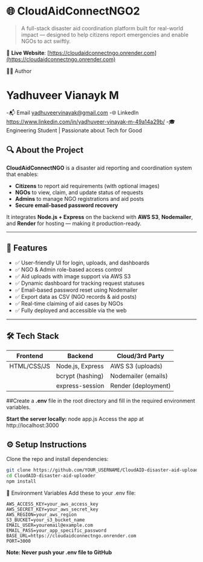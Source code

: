 # 🌐 CloudAidConnectNGO2

> A full-stack disaster aid coordination platform built for real-world impact — designed to help citizens report emergencies and enable NGOs to act swiftly.

🔗 **Live Website**: [https://cloudaidconnectngo.onrender.com](https://cloudaidconnectngo.onrender.com)

👩‍💻 Author
# **Yadhuveer Vianayk M**
-📬 Email  yadhuveervinayak@gmail.com
-🌐 LinkedIn https://www.linkedin.com/in/yadhuveer-vinayak-m-49a14a29b/
-🎓 Engineering Student | Passionate about Tech for Good

## 🔍 About the Project

**CloudAidConnectNGO** is a disaster aid reporting and coordination system that enables:

- **Citizens** to report aid requirements (with optional images)
- **NGOs** to view, claim, and update status of requests
- **Admins** to manage NGO registrations and aid posts
- **Secure email-based password recovery**

It integrates **Node.js + Express** on the backend with **AWS S3**, **Nodemailer**, and **Render** for hosting — making it production-ready.

---

## 🚀 Features

- ✅ User-friendly UI for login, uploads, and dashboards
- ✅ NGO & Admin role-based access control
- ✅ Aid uploads with image support via AWS S3
- ✅ Dynamic dashboard for tracking request statuses
- ✅ Email-based password reset using Nodemailer
- ✅ Export data as CSV (NGO records & aid posts)
- ✅ Real-time claiming of aid cases by NGOs
- ✅ Fully deployed and accessible via the web

---

## 🛠️ Tech Stack

| Frontend    | Backend              | Cloud/3rd Party     |
|-------------|----------------------|---------------------|
| HTML/CSS/JS | Node.js, Express     | AWS S3 (uploads)    |
|             | bcrypt (hashing)     | Nodemailer (emails) |
|             | express-session      | Render (deployment) |


##Create a **.env** file in the root directory and fill in the required environment variables.

**Start the server locally:**
node app.js
Access the app at http://localhost:3000

## ⚙️ Setup Instructions

Clone the repo and install dependencies:

```bash
git clone https://github.com/YOUR_USERNAME/CloudAID-disaster-aid-uploader.git
cd CloudAID-disaster-aid-uploader
npm install
```
🔐 Environment Variables
Add these to your .env file:
```
AWS_ACCESS_KEY=your_aws_access_key
AWS_SECRET_KEY=your_aws_secret_key
AWS_REGION=your_aws_region
S3_BUCKET=your_s3_bucket_name
EMAIL_USER=youremail@example.com
EMAIL_PASS=your_app_specific_password
BASE_URL=https://cloudaidconnectngo.onrender.com
PORT=3000
```
**Note: Never push your .env file to GitHub**


